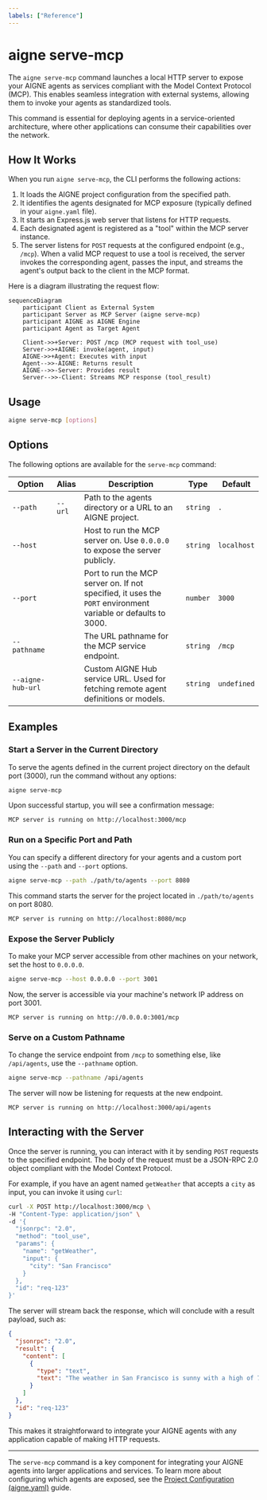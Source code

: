 ```yaml
---
labels: ["Reference"]
---
```


# aigne serve-mcp

The `aigne serve-mcp` command launches a local HTTP server to expose your AIGNE agents as services compliant with the Model Context Protocol (MCP). This enables seamless integration with external systems, allowing them to invoke your agents as standardized tools.

This command is essential for deploying agents in a service-oriented architecture, where other applications can consume their capabilities over the network.

## How It Works

When you run `aigne serve-mcp`, the CLI performs the following actions:

1.  It loads the AIGNE project configuration from the specified path.
2.  It identifies the agents designated for MCP exposure (typically defined in your `aigne.yaml` file).
3.  It starts an Express.js web server that listens for HTTP requests.
4.  Each designated agent is registered as a "tool" within the MCP server instance.
5.  The server listens for `POST` requests at the configured endpoint (e.g., `/mcp`). When a valid MCP request to use a tool is received, the server invokes the corresponding agent, passes the input, and streams the agent's output back to the client in the MCP format.

Here is a diagram illustrating the request flow:

```mermaid
sequenceDiagram
    participant Client as External System
    participant Server as MCP Server (aigne serve-mcp)
    participant AIGNE as AIGNE Engine
    participant Agent as Target Agent

    Client->>+Server: POST /mcp (MCP request with tool_use)
    Server->>+AIGNE: invoke(agent, input)
    AIGNE->>+Agent: Executes with input
    Agent-->>-AIGNE: Returns result
    AIGNE-->>-Server: Provides result
    Server-->>-Client: Streams MCP response (tool_result)
```

## Usage

```bash
aigne serve-mcp [options]
```

## Options

The following options are available for the `serve-mcp` command:

| Option | Alias | Description | Type | Default |
| --- | --- | --- | --- | --- |
| `--path` | `--url` | Path to the agents directory or a URL to an AIGNE project. | `string` | `.` |
| `--host` | | Host to run the MCP server on. Use `0.0.0.0` to expose the server publicly. | `string` | `localhost` |
| `--port` | | Port to run the MCP server on. If not specified, it uses the `PORT` environment variable or defaults to 3000. | `number` | `3000` |
| `--pathname` | | The URL pathname for the MCP service endpoint. | `string` | `/mcp` |
| `--aigne-hub-url` | | Custom AIGNE Hub service URL. Used for fetching remote agent definitions or models. | `string` | `undefined` |

## Examples

### Start a Server in the Current Directory

To serve the agents defined in the current project directory on the default port (3000), run the command without any options:

```bash
aigne serve-mcp
```

Upon successful startup, you will see a confirmation message:

```
MCP server is running on http://localhost:3000/mcp
```

### Run on a Specific Port and Path

You can specify a different directory for your agents and a custom port using the `--path` and `--port` options.

```bash
aigne serve-mcp --path ./path/to/agents --port 8080
```

This command starts the server for the project located in `./path/to/agents` on port 8080.

```
MCP server is running on http://localhost:8080/mcp
```

### Expose the Server Publicly

To make your MCP server accessible from other machines on your network, set the host to `0.0.0.0`.

```bash
aigne serve-mcp --host 0.0.0.0 --port 3001
```

Now, the server is accessible via your machine's network IP address on port 3001.

```
MCP server is running on http://0.0.0.0:3001/mcp
```

### Serve on a Custom Pathname

To change the service endpoint from `/mcp` to something else, like `/api/agents`, use the `--pathname` option.

```bash
aigne serve-mcp --pathname /api/agents
```

The server will now be listening for requests at the new endpoint.

```
MCP server is running on http://localhost:3000/api/agents
```

## Interacting with the Server

Once the server is running, you can interact with it by sending `POST` requests to the specified endpoint. The body of the request must be a JSON-RPC 2.0 object compliant with the Model Context Protocol.

For example, if you have an agent named `getWeather` that accepts a `city` as input, you can invoke it using `curl`:

```bash
curl -X POST http://localhost:3000/mcp \
-H "Content-Type: application/json" \
-d '{
  "jsonrpc": "2.0",
  "method": "tool_use",
  "params": {
    "name": "getWeather",
    "input": {
      "city": "San Francisco"
    }
  },
  "id": "req-123"
}'
```

The server will stream back the response, which will conclude with a result payload, such as:

```json
{
  "jsonrpc": "2.0",
  "result": {
    "content": [
      {
        "type": "text",
        "text": "The weather in San Francisco is sunny with a high of 70°F."
      }
    ]
  },
  "id": "req-123"
}
```

This makes it straightforward to integrate your AIGNE agents with any application capable of making HTTP requests.

---

The `serve-mcp` command is a key component for integrating your AIGNE agents into larger applications and services. To learn more about configuring which agents are exposed, see the [Project Configuration (aigne.yaml)](./core-concepts-project-configuration.md) guide.